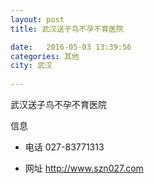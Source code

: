 ```yaml
--- 
layout: post 
title: 武汉送子鸟不孕不育医院

date:   2016-05-03 13:39:56 
categories: 其他  
city: 武汉
  
--- 
```

   
武汉送子鸟不孕不育医院

信息
 - 电话 027-83771313

 - 网址 http://www.szn027.com


